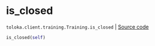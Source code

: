 # is_closed
`toloka.client.training.Training.is_closed` | [Source code](https://github.com/Toloka/toloka-kit/blob/v1.1.3/src/client/training.py#L120)

```python
is_closed(self)
```

